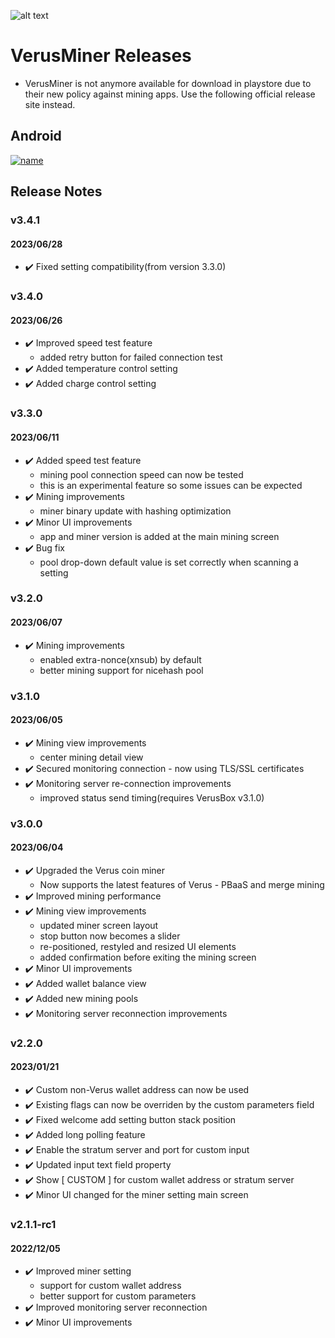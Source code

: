 
![alt text](https://play-lh.googleusercontent.com/dhd3a8IQFlooE2agHBmyazj49hdV8zNT886J-d99SpQ3gof8I-giyf0AIGoNrSWtrO4p=w240-h480-rw)

# VerusMiner Releases
- VerusMiner is not anymore available for download in playstore due to their new policy against mining apps. Use the following official release site instead.

## Android
<!-- [![name](https://www.gstatic.com/android/market_images/web/play_prism_hlock_2x.png)](https://play.google.com/store/apps/details?id=com.pangzlab.verus_miner&hl=en&gl=US&pli=1) -->
[![name](https://uxwing.com/wp-content/themes/uxwing/download/brands-and-social-media/android-icon.png)](https://pangz-lab.github.io/verusminer/)

## Release Notes
### v3.4.1
#### 2023/06/28
- ✔️ Fixed setting compatibility(from version 3.3.0)

### v3.4.0
#### 2023/06/26
- ✔️ Improved speed test feature
	- added retry button for failed connection test
- ✔️ Added temperature control setting
- ✔️ Added charge control setting

### v3.3.0
#### 2023/06/11
- ✔️ Added speed test feature
	- mining pool connection speed can now be tested
	- this is an experimental feature so some issues can be expected
- ✔️ Mining improvements
	- miner binary update with hashing optimization
- ✔️ Minor UI improvements
	- app and miner version is added at the main mining screen
- ✔️ Bug fix
	- pool drop-down default value is set correctly when scanning a setting

### v3.2.0
#### 2023/06/07
- ✔️ Mining improvements
	- enabled extra-nonce(xnsub) by default
	- better mining support for nicehash pool

### v3.1.0
#### 2023/06/05
- ✔️ Mining view improvements
	- center mining detail view
- ✔️ Secured monitoring connection - now using TLS/SSL certificates
- ✔️ Monitoring server re-connection improvements
	- improved status send timing(requires VerusBox v3.1.0)

### v3.0.0
#### 2023/06/04
- ✔️ Upgraded the Verus coin miner
	- Now supports the latest features of Verus - PBaaS and merge mining
- ✔️ Improved mining performance
- ✔️ Mining view improvements
	- updated miner screen layout
	- stop button now becomes a slider
	- re-positioned, restyled and resized UI elements
	- added confirmation before exiting the mining screen
- ✔️ Minor UI improvements
- ✔️ Added wallet balance view
- ✔️ Added new mining pools
- ✔️ Monitoring server reconnection improvements

### v2.2.0
#### 2023/01/21
- ✔️ Custom non-Verus wallet address can now be used
- ✔️ Existing flags can now be overriden by the custom parameters field
- ✔️ Fixed welcome add setting button stack position
- ✔️ Added long polling feature
- ✔️ Enable the stratum server and port for custom input
- ✔️ Updated input text field property
- ✔️ Show [ CUSTOM ] for custom wallet address or stratum server
- ✔️ Minor UI changed for the miner setting main screen

### v2.1.1-rc1
#### 2022/12/05
- ✔️ Improved miner setting
	- support for custom wallet address
	- better support for custom parameters
- ✔️ Improved monitoring server reconnection
- ✔️ Minor UI improvements